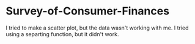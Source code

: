 # Survey-of-Consumer-Finances
I tried to make a scatter plot, but the data wasn't working with me.
I tried using a separting function, but it didn't work.
